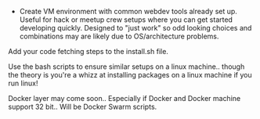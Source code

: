 + Create VM environment with common webdev tools already set up. 
Useful for hack or meetup crew setups where you can get started developing quickly.
Designed to "just work" so odd looking choices and combinations may are likely due to OS/architecture problems.

Add your code fetching steps to the install.sh file.

Use the bash scripts to ensure similar setups on a linux machine.. though the theory is you're a whizz at installing packages on a linux machine if you run linux!

Docker layer may come soon.. Especially if Docker and Docker machine support 32 bit.. Will be Docker Swarm scripts.
